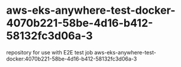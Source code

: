 # aws-eks-anywhere-test-docker-4070b221-58be-4d16-b412-58132fc3d06a-3
repository for use with E2E test job aws-eks-anywhere-test-docker:4070b221-58be-4d16-b412-58132fc3d06a-3
